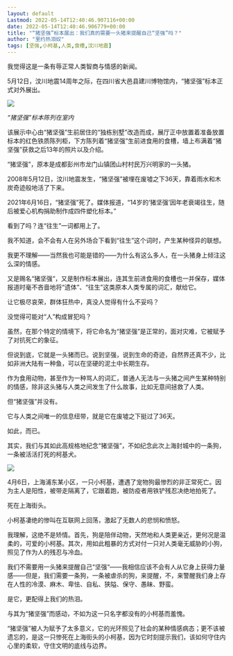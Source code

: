 ```yaml
---
layout: default
Lastmod: 2022-05-14T12:40:46.907116+00:00
date: 2022-05-14T12:40:46.906779+00:00
title: "“猪坚强”标本展出：我们真的需要一头猪来提醒自己“坚强”吗？"
author: "里约热泪奴"
tags: [坚强,小柯基,人类,食槽,汶川地震]
---
```


我觉得这是一条有辱正常人类智商与情感的新闻。

5月12日，汶川地震14周年之际，在四川省大邑县建川博物馆内，“猪坚强”标本正式对外展出。

![](https://images.weserv.nl/?url=https%3A//mmbiz.qpic.cn/mmbiz_jpg/TKrTTj6vglzQclR1M1SkPJhkGKypSMqomh4wDJltFndjRuu5ATebz9QpQIqn8e2ryVOAQUe4Fn7DqAklrW7EBw/640%3Fwx_fmt%3Djpeg)

_“猪坚强”标本陈列在室内_  

该展示中心由“猪坚强”生前居住的“独栋别墅”改造而成，展厅正中放置着准备放置标本的红色铁质陈列柜，下方陈列着“猪坚强”生前进食用的食槽，墙上布满着“猪坚强”获救之后13年的照片以及介绍。  

“猪坚强”，原本是成都彭州市龙门山镇团山村村民万兴明家的一头猪。

2008年5月12日，汶川地震发生，“猪坚强”被埋在废墟之下36天，靠着雨水和木炭奇迹般地活了下来。

2021年6月16日，“猪坚强”死了。媒体报道，“14岁的‘猪坚强’因年老衰竭往生，随后被爱心机构捐助制作成四件塑化标本。”  

看到了吗？连“往生”一词都用上了。

我不知道，会不会有人在另外场合下看到“往生”这个词时，产生某种怪异的联想。

我更不理解——当然我也可能是错的——为什么有这么多人，在一头猪身上倾注这么深的情感。

又是赐名“猪坚强“，又是制作标本展出，连其生前进食用的食槽也一并保存，媒体报道时毫不吝啬地将“遗体”、“往生”这类原本人类专属的词汇，献给它。

让它极尽哀荣，群体狂热中，真没人觉得有什么不妥吗？

没觉得可能对“人”构成冒犯吗？

虽然，在那个特定的情境下，将它命名为“猪坚强”是正常的，面对灾难，它被赋予了对抗死亡的象征。

但说到底，它就是一头猪而已。说到坚强，说到生命的奇迹，自然界还真不少，比如非洲大陆有一种鱼，可以在坚硬的泥土中长期生存。

作为食用动物，甚至作为一种骂人的词汇，普通人无法与一头猪之间产生某种特别的情感，除非这头猪与人类之间发生了什么故事，比如无意间拯救了人类。

但“猪坚强”并没有。

它与人类之间唯一的信息纽带，就是它在废墟之下挺过了36天。

如此，而已。

其实，我们与其如此高规格地纪念“猪坚强”，不如纪念此次上海封城中的一条狗，一条被活活打死的柯基犬。

![](https://images.weserv.nl/?url=https%3A//mmbiz.qpic.cn/mmbiz_jpg/uceAsGrfXRJ0TqgVnzheibWDpMFvujlymkv0ZPd0PVEWWuicz8d7Hhto2cFkbyTaW2txLxHXFxAb5HiaiclQSsuxuw/640%3Fwx_fmt%3Djpeg)

4月6日，上海浦东某小区，一只小柯基，遭遇了宠物狗最惨烈的非正常死亡。因为主人是阳性，被带走隔离了，它跟着跑，被防疫者用铁铲残忍决绝地拍死了。

死在上海街头。

小柯基凄绝的惨叫在互联网上回荡，激起了无数人的悲悯和愤怒。

我理解，这绝不是矫情。首先，狗是陪伴动物，天然地和人类更亲近，更何况是温柔的，可爱的小柯基。其次，用如此粗暴的方式对付一只对人类毫无威胁的小狗，照见了作为人的残忍与冷血。

我们不需要用一头猪来提醒自己“坚强“——我相信应该不会有人从它身上获得力量感——但是，我们需要一条狗，一条被虐杀的狗，来提醒，不，来警醒我们身上存在人性的冷漠、麻木、卑怯、自私、狭隘、保守、愚昧、野蛮。

是它，更配得上我们的热泪。

与其为“猪坚强”而感动，不如为这一只名字都没有的小柯基而羞愧。

“猪坚强”被人为赋予了太多意义，它的光环照见了社会的某种情感病态；更不该被遗忘的，是这一只惨死在上海街头的小柯基，因为它时刻提示我们，该如何守住内心里的柔软，守住文明的底线与边界。

